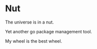 # Nut #

The universe is in a nut.

Yet another go package management tool.

My wheel is the best wheel.
